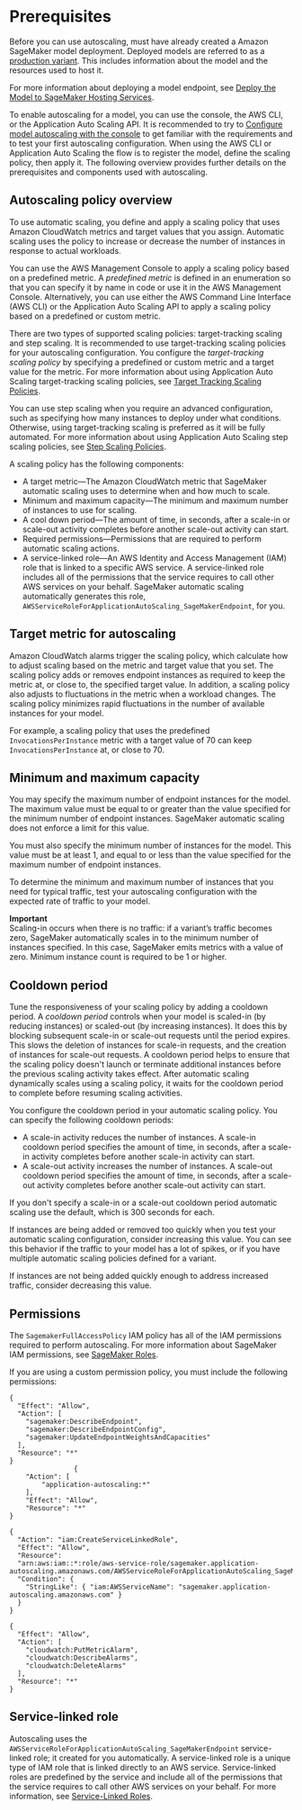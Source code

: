 # Prerequisites<a name="endpoint-auto-scaling-prerequisites"></a>

Before you can use autoscaling, must have already created a Amazon SageMaker model deployment\. Deployed models are referred to as a [production variant](https://docs.aws.amazon.com/sagemaker/latest/APIReference/API_ProductionVariant.html)\. This includes information about the model and the resources used to host it\. 

For more information about deploying a model endpoint, see [Deploy the Model to SageMaker Hosting Services](ex1-model-deployment.md#ex1-deploy-model)\.

To enable autoscaling for a model, you can use the console, the AWS CLI, or the Application Auto Scaling API\. It is recommended to try to [Configure model autoscaling with the console](endpoint-auto-scaling-add-console.md) to get familiar with the requirements and to test your first autoscaling configuration\. When using the AWS CLI or Application Auto Scaling the flow is to register the model, define the scaling policy, then apply it\. The following overview provides further details on the prerequisites and components used with autoscaling\.

## Autoscaling policy overview<a name="endpoint-auto-scaling-policy"></a>

To use automatic scaling, you define and apply a scaling policy that uses Amazon CloudWatch metrics and target values that you assign\. Automatic scaling uses the policy to increase or decrease the number of instances in response to actual workloads\.

You can use the AWS Management Console to apply a scaling policy based on a predefined metric\. A *predefined metric* is defined in an enumeration so that you can specify it by name in code or use it in the AWS Management Console\. Alternatively, you can use either the AWS Command Line Interface \(AWS CLI\) or the Application Auto Scaling API to apply a scaling policy based on a predefined or custom metric\. 

There are two types of supported scaling policies: target\-tracking scaling and step scaling\. It is recommended to use target\-tracking scaling policies for your autoscaling configuration\. You configure the *target\-tracking scaling policy* by specifying a predefined or custom metric and a target value for the metric\. For more information about using Application Auto Scaling target\-tracking scaling policies, see [ Target Tracking Scaling Policies](https://docs.aws.amazon.com/autoscaling/application/userguide/application-auto-scaling-target-tracking.html)\.

You can use step scaling when you require an advanced configuration, such as specifying how many instances to deploy under what conditions\. Otherwise, using target\-tracking scaling is preferred as it will be fully automated\. For more information about using Application Auto Scaling step scaling policies, see [ Step Scaling Policies](https://docs.aws.amazon.com/autoscaling/application/userguide/application-auto-scaling-step-scaling-policies.html)\.

A scaling policy has the following components:
+ A target metric—The Amazon CloudWatch metric that SageMaker automatic scaling uses to determine when and how much to scale\.
+ Minimum and maximum capacity—The minimum and maximum number of instances to use for scaling\.
+ A cool down period—The amount of time, in seconds, after a scale\-in or scale\-out activity completes before another scale\-out activity can start\.
+ Required permissions—Permissions that are required to perform automatic scaling actions\.
+ A service\-linked role—An AWS Identity and Access Management \(IAM\) role that is linked to a specific AWS service\. A service\-linked role includes all of the permissions that the service requires to call other AWS services on your behalf\. SageMaker automatic scaling automatically generates this role, `AWSServiceRoleForApplicationAutoScaling_SageMakerEndpoint`, for you\.

## Target metric for autoscaling<a name="endpoint-auto-scaling-target-metric"></a>

Amazon CloudWatch alarms trigger the scaling policy, which calculate how to adjust scaling based on the metric and target value that you set\. The scaling policy adds or removes endpoint instances as required to keep the metric at, or close to, the specified target value\. In addition, a scaling policy also adjusts to fluctuations in the metric when a workload changes\. The scaling policy minimizes rapid fluctuations in the number of available instances for your model\.

For example, a scaling policy that uses the predefined `InvocationsPerInstance` metric with a target value of 70 can keep `InvocationsPerInstance` at, or close to 70\.

## Minimum and maximum capacity<a name="endpoint-auto-scaling-target-capacity"></a>

You may specify the maximum number of endpoint instances for the model\. The maximum value must be equal to or greater than the value specified for the minimum number of endpoint instances\. SageMaker automatic scaling does not enforce a limit for this value\.

You must also specify the minimum number of instances for the model\. This value must be at least 1, and equal to or less than the value specified for the maximum number of endpoint instances\.

To determine the minimum and maximum number of instances that you need for typical traffic, test your autoscaling configuration with the expected rate of traffic to your model\.

**Important**  
Scaling\-in occurs when there is no traffic: if a variant’s traffic becomes zero, SageMaker automatically scales in to the minimum number of instances specified\. In this case, SageMaker emits metrics with a value of zero\. Minimum instance count is required to be 1 or higher\.

## Cooldown period<a name="endpoint-auto-scaling-target-cooldown"></a>

Tune the responsiveness of your scaling policy by adding a cooldown period\. A *cooldown period* controls when your model is scaled\-in \(by reducing instances\) or scaled\-out \(by increasing instances\)\. It does this by blocking subsequent scale\-in or scale\-out requests until the period expires\. This slows the deletion of instances for scale\-in requests, and the creation of instances for scale\-out requests\. A cooldown period helps to ensure that the scaling policy doesn't launch or terminate additional instances before the previous scaling activity takes effect\. After automatic scaling dynamically scales using a scaling policy, it waits for the cooldown period to complete before resuming scaling activities\.

You configure the cooldown period in your automatic scaling policy\. You can specify the following cooldown periods:
+ A scale\-in activity reduces the number of instances\. A scale\-in cooldown period specifies the amount of time, in seconds, after a scale\-in activity completes before another scale\-in activity can start\. 
+ A scale\-out activity increases the number of instances\. A scale\-out cooldown period specifies the amount of time, in seconds, after a scale\-out activity completes before another scale\-out activity can start\. 

If you don't specify a scale\-in or a scale\-out cooldown period automatic scaling use the default, which is 300 seconds for each\.



If instances are being added or removed too quickly when you test your automatic scaling configuration, consider increasing this value\. You can see this behavior if the traffic to your model has a lot of spikes, or if you have multiple automatic scaling policies defined for a variant\.

If instances are not being added quickly enough to address increased traffic, consider decreasing this value\.

## Permissions<a name="endpoint-auto-scaling-permissions"></a>

The `SagemakerFullAccessPolicy` IAM policy has all of the IAM permissions required to perform autoscaling\. For more information about SageMaker IAM permissions, see [SageMaker Roles](sagemaker-roles.md)\.

If you are using a custom permission policy, you must include the following permissions:

```
{
  "Effect": "Allow",
  "Action": [
    "sagemaker:DescribeEndpoint",
    "sagemaker:DescribeEndpointConfig",
    "sagemaker:UpdateEndpointWeightsAndCapacities"
  ],
  "Resource": "*"
}
                {
    "Action": [
        "application-autoscaling:*"
    ],
    "Effect": "Allow",
    "Resource": "*"
}

{
  "Action": "iam:CreateServiceLinkedRole",
  "Effect": "Allow",
  "Resource":
  "arn:aws:iam::*:role/aws-service-role/sagemaker.application-autoscaling.amazonaws.com/AWSServiceRoleForApplicationAutoScaling_SageMakerEndpoint",
  "Condition": {
    "StringLike": { "iam:AWSServiceName": "sagemaker.application-autoscaling.amazonaws.com"	}
  }
}

{
  "Effect": "Allow",
  "Action": [
    "cloudwatch:PutMetricAlarm",
    "cloudwatch:DescribeAlarms",
    "cloudwatch:DeleteAlarms"
  ],
  "Resource": "*"
}
```

## Service\-linked role<a name="endpoint-auto-scaling-slr"></a>

Autoscaling uses the `AWSServiceRoleForApplicationAutoScaling_SageMakerEndpoint` service\-linked role; it created for you automatically\. A service\-linked role is a unique type of IAM role that is linked directly to an AWS service\. Service\-linked roles are predefined by the service and include all of the permissions that the service requires to call other AWS services on your behalf\. For more information, see [Service\-Linked Roles](https://docs.aws.amazon.com/autoscaling/application/userguide/application-auto-scaling-service-linked-roles.html)\.